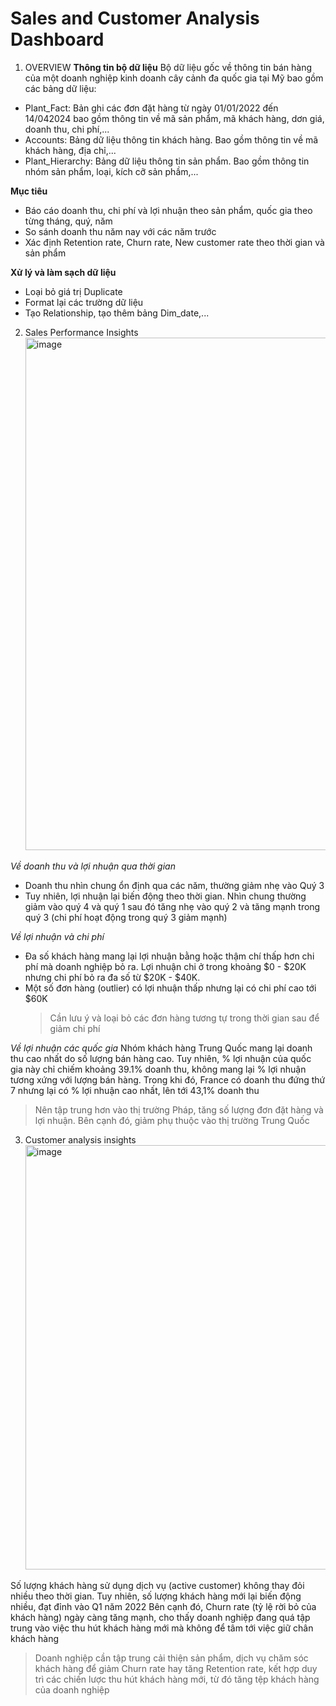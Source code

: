 # Sales and Customer Analysis Dashboard

1. OVERVIEW
    **Thông tin bộ dữ liệu**
   Bộ dữ liệu gốc về thông tin bán hàng của một doanh nghiệp kinh doanh cây cảnh đa quốc gia tại Mỹ bao gồm các bảng dữ liệu:
  - Plant_Fact: Bản ghi các đơn đặt hàng từ ngày 01/01/2022 đến 14/042024 bao gồm thông tin về mã sản phẩm, mã khách hàng, dơn giá, doanh thu, chi phí,...
  - Accounts: Bảng dữ liệu thông tin khách hàng. Bao gồm thông tin về mã khách hàng, địa chỉ,...
  - Plant_Hierarchy: Bảng dữ liệu thông tin sản phẩm. Bao gồm thông tin nhóm sản phẩm, loại, kích cỡ sản phầm,...

   **Mục tiêu**
   - Báo cáo doanh thu, chi phí và lợi nhuận theo sản phẩm, quốc gia theo từng tháng, quý, năm
   - So sánh doanh thu năm nay với các năm trước
   - Xác định Retention rate, Churn rate, New customer rate theo thời gian và sản phẩm
     
   **Xử lý và làm sạch dữ liệu** 
   - Loại bỏ giá trị Duplicate
   - Format lại các trường dữ liệu
   - Tạo Relationship, tạo thêm bảng Dim_date,...

2.   Sales Performance Insights
        <img width="1449" height="820" alt="image" src="https://github.com/user-attachments/assets/9cde7e76-e39c-4773-a92f-131b44363ca7" />

_Về doanh thu và lợi nhuận qua thời gian_
- Doanh thu nhìn chung ổn định qua các năm, thường giảm nhẹ vào Quý 3 
- Tuy nhiên, lợi nhuận lại biến động theo thời gian. Nhìn chung thường giảm vào quý 4 và quý 1 sau đó tăng nhẹ vào quý 2 và tăng mạnh trong quý 3 (chi phí hoạt động trong quý 3 giảm mạnh)

_Về lợi nhuận và chi phí_
- Đa số khách hàng mang lại lợi nhuận bằng hoặc thậm chí thấp hơn chi phí mà doanh nghiệp bỏ ra. Lợi nhuận chi ở trong khoảng $0 - $20K nhưng chi phí bỏ ra đa số từ $20K - $40K.
- Một số đơn hàng (outlier) có lợi nhuận thấp nhưng lại có chi phí cao tới $60K
  > Cần lưu ý và loại bỏ các đơn hàng tương tự trong thời gian sau để giảm chi phí

_Về lợi nhuận các quốc gia_ 
  Nhóm khách hàng Trung Quốc mang lại doanh thu cao nhất do số lượng bán hàng cao. Tuy nhiên, % lợi nhuận của quốc gia này chỉ chiếm khoảng 39.1% doanh thu, không mang lại % lợi nhuận tương xứng với lượng bán hàng. Trong khi đó, France có doanh thu đứng thứ 7 nhưng lại có % lợi nhuận cao nhất, lên tới 43,1% doanh thu
  > Nên tập trung hơn vào thị trường Pháp, tăng số lượng đơn đặt hàng và lợi nhuận. Bên cạnh đó, giảm phụ thuộc vào thị trường Trung Quốc

3.  Customer analysis insights
        <img width="1210" height="679" alt="image" src="https://github.com/user-attachments/assets/4dfa4d6c-cba2-4d8e-868b-481f1c969890" />

Số lượng khách hàng sử dụng dịch vụ (active customer) không thay đỏi nhiều theo thời gian. Tuy nhiên, số lượng khách hàng mới lại biến động nhiều, đạt đỉnh vào Q1 năm 2022
Bên cạnh đó, Churn rate (tỷ lệ rời bỏ của khách hàng) ngày càng tăng mạnh, cho thấy doanh nghiệp đang quá tập trung vào việc thu hút khách hàng mới mà không để tâm tới việc giữ chân khách hàng
  > Doanh nghiệp cần tập trung cải thiện sản phẩm, dịch vụ chăm sóc khách hàng để giảm Churn rate hay tăng Retention rate, kết hợp duy trì các chiến lược thu hút khách hàng mới, từ đó tăng tệp khách hàng của doanh nghiệp 
